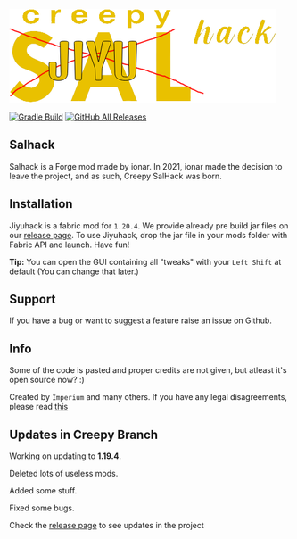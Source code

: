 [![Sal Hack logo](image.png)](https://ibb.co/PGSBT2s)

[![Gradle Build](https://github.com/CreepyOrb924/creepy-salhack/workflows/Gradle%20Build/badge.svg?branch=master)](https://github.com/ionar2/salhack/actions)
[![GitHub All Releases](https://img.shields.io/github/downloads/CreepyOrb924/creepy-salhack/total.svg)](https://github.com/CreepyOrb924/creepy-salhack/releases)

## Salhack
Salhack is a Forge mod made by ionar. In 2021, ionar made the decision to leave the project, and as such, Creepy SalHack was born. 

 
## Installation

Jiyuhack is a fabric mod for `1.20.4`. We provide already pre build jar files on our [release page](https://github.com/hyeongikas/jiyuhack-client/releases). To use Jiyuhack,  drop the jar file in your mods folder with Fabric API and launch. Have fun!

**Tip:** You can open the GUI containing all "tweaks" with your ```Left Shift``` at default (You can change that later.)

## Support

If you have a bug or want to suggest a feature raise an issue on Github.

## Info

Some of the code is pasted and proper credits are not given, but atleast it's open source now? :)

Created by `Imperium` and many others. If you have any legal disagreements, please read [this](https://help.github.com/en/github/site-policy/guide-to-submitting-a-dmca-takedown-notice)

## Updates in Creepy Branch

Working on updating to **1.19.4**. 

Deleted lots of useless mods.

Added some stuff.

Fixed some bugs.

Check the [release page](https://github.com/CreepyOrb924/creepy-salhack/releases) to see updates in the project
